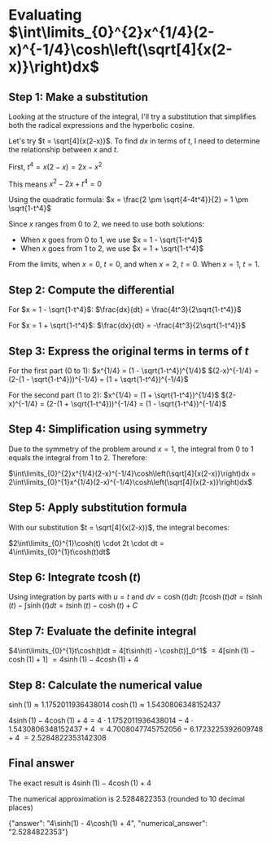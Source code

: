 # Evaluating $\int\limits_{0}^{2}x^{1/4}(2-x)^{-1/4}\cosh\left(\sqrt[4]{x(2-x)}\right)dx$

## Step 1: Make a substitution

Looking at the structure of the integral, I'll try a substitution that simplifies both the radical expressions and the hyperbolic cosine.

Let's try $t = \sqrt[4]{x(2-x)}$. To find $dx$ in terms of $t$, I need to determine the relationship between $x$ and $t$.

First, $t^4 = x(2-x) = 2x - x^2$

This means $x^2 - 2x + t^4 = 0$

Using the quadratic formula:
$x = \frac{2 \pm \sqrt{4-4t^4}}{2} = 1 \pm \sqrt{1-t^4}$

Since $x$ ranges from 0 to 2, we need to use both solutions:
- When $x$ goes from 0 to 1, we use $x = 1 - \sqrt{1-t^4}$
- When $x$ goes from 1 to 2, we use $x = 1 + \sqrt{1-t^4}$

From the limits, when $x = 0$, $t = 0$, and when $x = 2$, $t = 0$.
When $x = 1$, $t = 1$.

## Step 2: Compute the differential

For $x = 1 - \sqrt{1-t^4}$:
$\frac{dx}{dt} = \frac{4t^3}{2\sqrt{1-t^4}}$

For $x = 1 + \sqrt{1-t^4}$:
$\frac{dx}{dt} = -\frac{4t^3}{2\sqrt{1-t^4}}$

## Step 3: Express the original terms in terms of $t$

For the first part (0 to 1):
$x^{1/4} = (1 - \sqrt{1-t^4})^{1/4}$
$(2-x)^{-1/4} = (2-(1 - \sqrt{1-t^4}))^{-1/4} = (1 + \sqrt{1-t^4})^{-1/4}$

For the second part (1 to 2):
$x^{1/4} = (1 + \sqrt{1-t^4})^{1/4}$
$(2-x)^{-1/4} = (2-(1 + \sqrt{1-t^4}))^{-1/4} = (1 - \sqrt{1-t^4})^{-1/4}$

## Step 4: Simplification using symmetry

Due to the symmetry of the problem around $x = 1$, the integral from 0 to 1 equals the integral from 1 to 2. Therefore:

$\int\limits_{0}^{2}x^{1/4}(2-x)^{-1/4}\cosh\left(\sqrt[4]{x(2-x)}\right)dx = 2\int\limits_{0}^{1}x^{1/4}(2-x)^{-1/4}\cosh\left(\sqrt[4]{x(2-x)}\right)dx$

## Step 5: Apply substitution formula

With our substitution $t = \sqrt[4]{x(2-x)}$, the integral becomes:

$2\int\limits_{0}^{1}\cosh(t) \cdot 2t \cdot dt = 4\int\limits_{0}^{1}t\cosh(t)dt$

## Step 6: Integrate $t\cosh(t)$

Using integration by parts with $u = t$ and $dv = \cosh(t)dt$:
$\int t\cosh(t)dt = t\sinh(t) - \int \sinh(t)dt = t\sinh(t) - \cosh(t) + C$

## Step 7: Evaluate the definite integral

$4\int\limits_{0}^{1}t\cosh(t)dt = 4[t\sinh(t) - \cosh(t)]_0^1$
$= 4[\sinh(1) - \cosh(1) + 1]$
$= 4\sinh(1) - 4\cosh(1) + 4$

## Step 8: Calculate the numerical value

$\sinh(1) \approx 1.1752011936438014$
$\cosh(1) \approx 1.5430806348152437$

$4\sinh(1) - 4\cosh(1) + 4 = 4 \cdot 1.1752011936438014 - 4 \cdot 1.5430806348152437 + 4$
$= 4.7008047745752056 - 6.1723225392609748 + 4$
$= 2.5284822353142308$

## Final answer

The exact result is $4\sinh(1) - 4\cosh(1) + 4$

The numerical approximation is $2.5284822353$ (rounded to 10 decimal places)

{"answer": "4\\sinh(1) - 4\\cosh(1) + 4", "numerical_answer": "2.5284822353"}